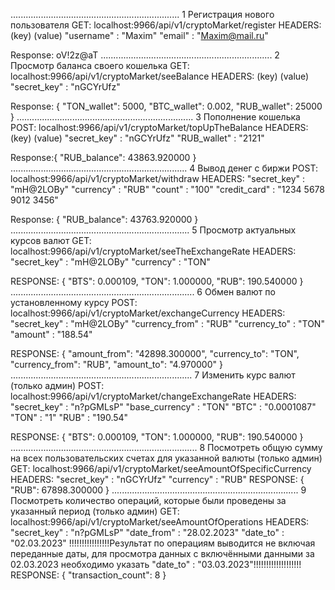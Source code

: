 ...................................................................
1 Регистрация нового пользователя
GET:     localhost:9966/api/v1/cryptoMarket/register
HEADERS:
(key)    (value)
"username" : "Maxim"
"email" : "Maxim@mail.ru"

Response:  oV!2z@aT
....................................................................
2 Просмотр баланса своего кошелька
GET: localhost:9966/api/v1/cryptoMarket/seeBalance
HEADERS:
(key)        (value)
"secret_key" : "nGCYrUfz"

Response:  {
"TON_wallet": 5000,
"BTC_wallet": 0.002,
"RUB_wallet": 25000
}
......................................................................
3 Пополнение кошелька
POST: localhost:9966/api/v1/cryptoMarket/topUpTheBalance
HEADERS:
(key)      (value)
"secret_key" : "nGCYrUfz"
"RUB_wallet" : "2121"

Response:{
"RUB_balance": 43863.920000
}
...................................................................... 
4 Вывод денег с биржи
POST: localhost:9966/api/v1/cryptoMarket/withdraw
HEADERS:
"secret_key" : "mH@2LOBy"
"currency" : "RUB"
"count" : "100"
"credit_card" : "1234 5678 9012 3456"

Response: {
"RUB_balance": 43763.920000
}
.......................................................................
5 Просмотр актуальных курсов валют
GET: localhost:9966/api/v1/cryptoMarket/seeTheExchangeRate
HEADERS:
"secret_key" : "mH@2LOBy"
"currency" : "TON"

RESPONSE:
{
"BTS": 0.000109,
"TON": 1.000000,
"RUB": 190.540000
}
.........................................................................
6 Обмен валют по установленному курсу
POST: localhost:9966/api/v1/cryptoMarket/exchangeCurrency
HEADERS:
"secret_key" : "mH@2LOBy"
"currency_from" : "RUB"
"currency_to" : "TON"
"amount" : "188.54"

RESPONSE:
{
"amount_from": "42898.300000",
"currency_to": "TON",
"currency_from": "RUB",
"amount_to": "4.970000"
}
........................................................................
7 Изменить курс валют (только админ)
POST: localhost:9966/api/v1/cryptoMarket/changeExchangeRate
HEADERS:
"secret_key" : "n?pGMLsP"
"base_currency" : "TON"
"BTC" : "0.0001087"
"TON" : "1"
"RUB" : "190.54"

RESPONSE:
{
"BTS": 0.000109,
"TON": 1.000000,
"RUB": 190.540000
}
..........................................................................
8 Посмотреть общую сумму на всех пользовательских счетах для указанной валюты (только админ)
GET: localhost:9966/api/v1/cryptoMarket/seeAmountOfSpecificCurrency
HEADERS:
"secret_key" : "nGCYrUfz"
"currency" : "RUB"
RESPONSE:
{
"RUB": 67898.300000
}
..........................................................................
9 Посмотреть количество операций, которые были проведены за указанный период (только админ)
GET: localhost:9966/api/v1/cryptoMarket/seeAmountOfOperations
HEADERS:
"secret_key" : "n?pGMLsP"
"date_from" : "28.02.2023"
"date_to" : "02.03.2023"
!!!!!!!!!!!!!!!!Результат по операциям выводится не включая переданные даты, для просмотра данных с включёнными данными
за 02.03.2023 необходимо указать "date_to" : "03.03.2023"!!!!!!!!!!!!!!!!!!!
RESPONSE:
{
"transaction_count": 8
}